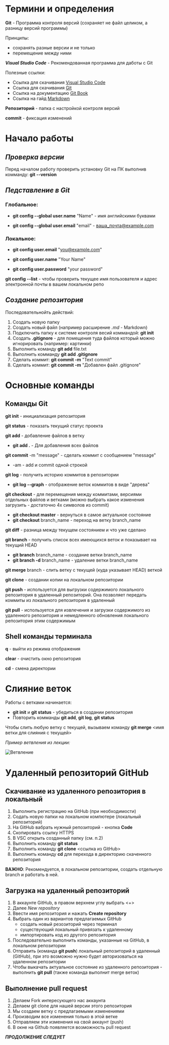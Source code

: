 
# Термини и определения

**Git** - Программа контроля версий (сохраняет не файл целиком, а разницу версий программы)

Принципы:

* сохранять разные версии и не только
* перемещение между ними

 _**Visual Studio Code**_ - Рекомендованная программа для даботы с Git

 Полезные ссылки:
 
 + Ссылка для скачивания [Visual Studio Code](https://code.visualstudio.com/)  
 + Ссылка для скачивания [Git](https://git-scm.com/) 
 + Ссылка на документацию [Git Book](https://git-scm.com/book/ru/v2)
 + Ссылка на гайд [Markdown](https://paulradzkov.com/2014/markdown_cheatsheet/)

**Репозиторий** - папка с настройкой контроля версий

**commit** - фиксация изменений

# Начало работы

## _Проверка версии_

Перед началом работу проверить установку Git на ПК выполнив комманду: **git --version**

## _Педставление в Git_
### Глобальное:

+ **git config --global user.name** "Name" - имя английскими буквами

+ **git config --global user.email** "email" - ваша_почта@example.com

### Локальное:

+ **git config user.email** "you@example.com"

+ **git config user.name** "Your Name"

+ **git config user.password** "your password"

**git config --list** - чтобы проверить текущее имя пользователя и адрес электронной почты в вашем локальном репо

## _Создание репозитория_

Последовательнойть действий:

1. Создать новую папку
2. Создать новый файл (например расширение _.md_ - Markdown)
3. Подключить папку к системе контроля весий коммандой: **git init**
4. Создать  **.gitignore** - для помещения туда файлов который можно игнорировать (например: картинки)
5. Выполнить команду **git add** file.txt
6. Выполнить комманду **git add .gitignore**
7. Сделать коммит: **git commit -m** "Text commit" 
8. Сделать коммит: **git commit -m** "Добавлен файл .gitignore"

# Основные команды

## Команды Git 

**git init** - инициализация репозитория

**git status** - показать текущий статус проекта

**git add** - добавление файлов в ветку
+ **git add .** - Для добавления всех файлов 

**git commit** -m "message" - сделать коммит с сообщением "message" 

+ -am - add и commit одной строкой

**git log** - получить историю коммитов в репозитории

+ **git log --graph** - отображение веток коммитов в виде "дерева"

**git checkout** - для перемещения между коммитами, версиями отдельных файлов и ветками (можно выбрать какое изменения загрузить - достаточно 4х символов из commit)

+ **git checkout master** - вернуться в самое актуальное состояние 
+ **git checkout** branch_name - переход на ветку branch_name

**git diff** - разница между текущем состоянием и что уже сделано

**git branch** - получить список всех имеющихся веток и показывает на текущий HEAD

+ **git branch** branch_name - создание ветки branch_name 
+ **git branch -d** branch_name - удаление ветки branch_name 

**git merge** branch - слить ветку с текущей (куда указывает HEAD) веткой

**git clone** - создании копии на локальном репозитории

**git push** - используется для выгрузки содержимого локального репозитория в удаленный репозиторий. Она позволяет передать коммиты из локального репозитория в удаленный

**git pull** - используется для извлечения и загрузки содержимого из удаленного репозитория и немедленного обновления локального репозитория этим содержимым

## Shell команды терминала 

**q** - выйти из режима отображения

**clear** - очистить окно репозитория

**cd** - смена директории 

# Слияние веток

Работы с ветками начинается:

+ **git init** и **git status** - убедиться в создании репозитория
+ Повторить комманды **git add**, **git log**, **git status**

Чтобы слить любую ветку с текущей, вызываем команду 
**git merge** <имя ветки для слияния с текущей>

_Пример ветвления из лекции:_

![Ветвление](Image_01.PNG)

# Удаленный репозиторий GitHub

## Скачивание из удаленного репозитория в локальный

1. Выполнить регистрацию на GitHub (при необходимости)
2. Содать новую папки на локальном компютере (локальный репозиторий)
3. На GitHub вабрать нужный репозиторий - кнопка **Code**
4. Скопировать ссылку HTTPS
5. В VSC открыть созданный папку (см. п.2)
6. Выполнить команду **git status**
7. Выполнить команду **git clone** <ссылка из GitHub>
8. Выполнить команду **cd** для перехода в директорию скаченного репозитория

**ВАЖНО**: Рекомендуется, в локальном репозитории, создать отдельную branch и работать в ней.

## Загрузка на удаленный репозиторий

1. В аккаунте GitHub, в правом верхнем углу выбрать <+>
2. Далее _New repository_
3. Ввести имя репозитория и нажать **Create repository**
4. Выбрать один из вариантов предлагаемых GitHub
    + создать новый резозиторий через терминал
    + существующий локальный привязать к удаленному
    + импортировать код из другого репозитория
5. Последовательно выполнить команды, указанные на GitHub, в локальном репозитории
6. Отправить (команда **git push**) локальный репозиторий в удаленный (GitHub), при это возможно нужно будет авторизоваться на удаленном репозитории
7. Чтобы выкачать актуальное состояние из удаленного репозитория - выполнить **git pull** (также команда выполнит merge веток)

## Выполнение pull request

1. Делаем Fork интересующего нас аккаунта
2. Делаем git clone для нашей версии этого репозитория
3. Мы создаем ветку с предлагаемыми изменениями
4. Производим все изменения только в этой ветке
5. Отправляем эти изменения на свой аккаунт (push)
6. В окне на Github появляется возможность pull request







**_ПРОДОЛЖЕНИЕ СЛЕДУЕТ_**
